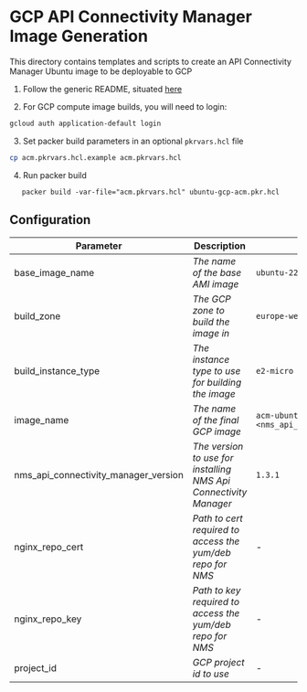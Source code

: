 # GCP API Connectivity Manager Image Generation

This directory contains templates and scripts to create an API Connectivity Manager Ubuntu image to be deployable to GCP

1. Follow the generic README, situated [here](../../README.md)

2. For GCP compute image builds, you will need to login:

```bash
gcloud auth application-default login
```

3. Set packer build parameters in an optional `pkrvars.hcl` file

```bash
cp acm.pkrvars.hcl.example acm.pkrvars.hcl
```

4. Run packer build

```shell
   packer build -var-file="acm.pkrvars.hcl" ubuntu-gcp-acm.pkr.hcl
```

## Configuration

| Parameter                            | Description                                                      | Default                                                   | Required |
| ------------------------------------ | ---------------------------------------------------------------- | --------------------------------------------------------- | -------- |
| base_image_name                      | _The name of the base AMI image_                                 | `ubuntu-2204-jammy-v20230114`                             | No       |
| build_zone                           | _The GCP zone to build the image in_                             | `europe-west4-a`                                          | No       |
| build_instance_type                  | _The instance type to use for building the image_                | `e2-micro`                                                | No       |
| image_name                           | _The name of the final GCP image_                                | `acm-ubuntu-22-04-<nms_api_connectivity_manager_version>` | No       |
| nms_api_connectivity_manager_version | _The version to use for installing NMS Api Connectivity Manager_ | `1.3.1`                                                   | No       |
| nginx_repo_cert                      | _Path to cert required to access the yum/deb repo for NMS_       | -                                                         | Yes      |
| nginx_repo_key                       | _Path to key required to access the yum/deb repo for NMS_        | -                                                         | Yes      |
| project_id                           | _GCP project id to use_                                          | -                                                         | Yes      |
